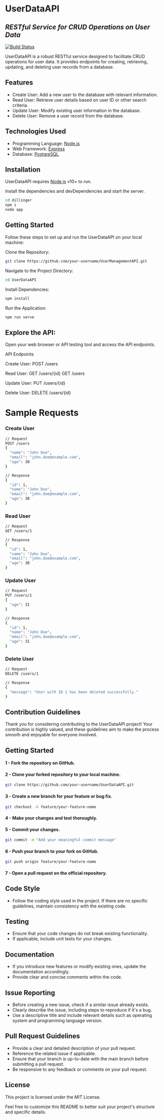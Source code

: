# UserDataAPI
## _RESTful Service for CRUD Operations on User Data_

[![Build Status](https://travis-ci.org/joemccann/dillinger.svg?branch=master)](https://travis-ci.org/joemccann/dillinger)

UserDataAPI is a robust RESTful service designed to facilitate CRUD operations for user data. It provides endpoints for creating, retrieving, updating, and deleting user records from a database.

## Features

- Create User: Add a new user to the database with relevant information.
- Read User: Retrieve user details based on user ID or other search criteria.
- Update User: Modify existing user information in the database.
- Delete User: Remove a user record from the database.

## Technologies Used
- Programming Language: [Node.js](https://nodejs.org/en)
- Web Framework: [Express](https://expressjs.com/)
- Database: [PostgreSQL](https://www.postgresql.org/)

## Installation

UserDataAPI requires [Node.js](https://nodejs.org/) v10+ to run.

Install the dependencies and devDependencies and start the server.

```sh
cd dillinger
npm i
node app
```

## Getting Started
Follow these steps to set up and run the UserDataAPI on your local machine:

Clone the Repository:

```sh
git clone https://github.com/your-username/UserManagementAPI.git
```

Navigate to the Project Directory:

```sh
cd UserDataAPI
```
Install Dependencies:

```sh
npm install
```

Run the Application:
```sh
npm run serve
```

## Explore the API:

Open your web browser or API testing tool and access the API endpoints.

API Endpoints

Create User:
POST /users

Read User:
GET /users/{id}
GET /users

Update User:
PUT /users/{id}

Delete User:
DELETE /users/{id}

# Sample Requests
### Create User

```sh
// Request
POST /users
{
  "name": "John Doe",
  "email": "john.doe@example.com",
  "age": 30
}

// Response
{
  "id": 1,
  "name": "John Doe",
  "email": "john.doe@example.com",
  "age": 30
}
```

### Read User
```sh
// Request
GET /users/1

// Response
{
  "id": 1,
  "name": "John Doe",
  "email": "john.doe@example.com",
  "age": 30
}
```

### Update User
```sh
// Request
PUT /users/1
{
  "age": 31
}

// Response
{
  "id": 1,
  "name": "John Doe",
  "email": "john.doe@example.com",
  "age": 31
}
```

### Delete User
```sh
// Request
DELETE /users/1

// Response
{
  "message": "User with ID 1 has been deleted successfully."
}

```

## Contribution Guidelines

Thank you for considering contributing to the UserDataAPI project! Your contribution is highly valued, and these guidelines aim to make the process smooth and enjoyable for everyone involved.

## Getting Started

#### 1 - Fork the repository on GitHub.

#### 2 - Clone your forked repository to your local machine.

```sh
git clone https://github.com/your-username/UserDataAPI.git
```

#### 3 - Create a new branch for your feature or bug fix.

```sh
git checkout -b feature/your-feature-name
```

#### 4 - Make your changes and test thoroughly.

#### 5 - Commit your changes.
```sh
git commit -m "Add your meaningful commit message"
```
#### 6 - Push your branch to your fork on GitHub.
```sh
git push origin feature/your-feature-name
```

#### 7 - Open a pull request on the official repository.

## Code Style
- Follow the coding style used in the project. If there are no specific guidelines, maintain consistency with the existing code.

## Testing
- Ensure that your code changes do not break existing functionality.
- If applicable, include unit tests for your changes.

## Documentation
- If you introduce new features or modify existing ones, update the documentation accordingly.
- Provide clear and concise comments within the code.

## Issue Reporting
- Before creating a new issue, check if a similar issue already exists.
- Clearly describe the issue, including steps to reproduce if it's a bug.
- Use a descriptive title and include relevant details such as operating system and programming language version.

## Pull Request Guidelines
- Provide a clear and detailed description of your pull request.
- Reference the related issue if applicable.
- Ensure that your branch is up-to-date with the main branch before submitting a pull request.
- Be responsive to any feedback or comments on your pull request.

## License

This project is licensed under the MIT License.

Feel free to customize this README to better suit your project's structure and specific details.
